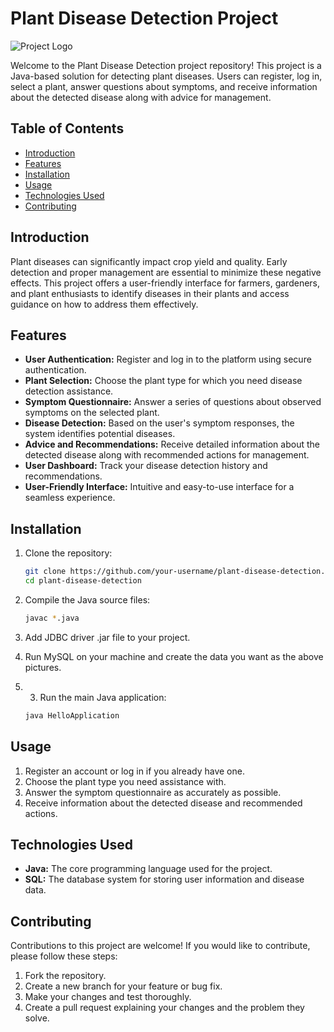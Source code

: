 # Plant Disease Detection Project

![Project Logo](https://github.com/yousofkortam/Plant-disease_Final-project/blob/main/src/main/resources/com/example/finalprojectjavafx/plant.png)

Welcome to the Plant Disease Detection project repository! This project is a Java-based solution for detecting plant diseases. Users can register, log in, select a plant, answer questions about symptoms, and receive information about the detected disease along with advice for management.

## Table of Contents

- [Introduction](#introduction)
- [Features](#features)
- [Installation](#installation)
- [Usage](#usage)
- [Technologies Used](#technologies-used)
- [Contributing](#contributing)

## Introduction

Plant diseases can significantly impact crop yield and quality. Early detection and proper management are essential to minimize these negative effects. This project offers a user-friendly interface for farmers, gardeners, and plant enthusiasts to identify diseases in their plants and access guidance on how to address them effectively.

## Features

- **User Authentication:** Register and log in to the platform using secure authentication.
- **Plant Selection:** Choose the plant type for which you need disease detection assistance.
- **Symptom Questionnaire:** Answer a series of questions about observed symptoms on the selected plant.
- **Disease Detection:** Based on the user's symptom responses, the system identifies potential diseases.
- **Advice and Recommendations:** Receive detailed information about the detected disease along with recommended actions for management.
- **User Dashboard:** Track your disease detection history and recommendations.
- **User-Friendly Interface:** Intuitive and easy-to-use interface for a seamless experience.

## Installation

1. Clone the repository:

    ```bash
    git clone https://github.com/your-username/plant-disease-detection.git
    cd plant-disease-detection
    ```

2. Compile the Java source files:

    ```bash
    javac *.java
    ```

3. Add JDBC driver .jar file to your project.
4. Run MySQL on your machine and create the data you want as the above pictures.
5. 3. Run the main Java application:

    ```bash
    java HelloApplication
    ```
## Usage

1. Register an account or log in if you already have one.
2. Choose the plant type you need assistance with.
3. Answer the symptom questionnaire as accurately as possible.
4. Receive information about the detected disease and recommended actions.

## Technologies Used

- **Java:** The core programming language used for the project.
- **SQL:** The database system for storing user information and disease data.

## Contributing

Contributions to this project are welcome! If you would like to contribute, please follow these steps:

1. Fork the repository.
2. Create a new branch for your feature or bug fix.
3. Make your changes and test thoroughly.
4. Create a pull request explaining your changes and the problem they solve.
